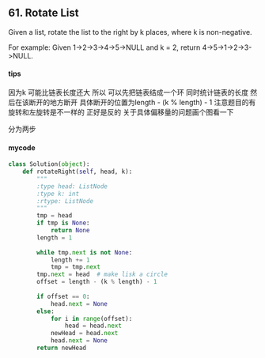 ## 61. Rotate List

Given a list, rotate the list to the right by k places, where k is non-negative.

For example:
Given 1->2->3->4->5->NULL and k = 2,
return 4->5->1->2->3->NULL.
#### tips
因为k 可能比链表长度还大 所以 可以先把链表结成一个环 同时统计链表的长度
然后在该断开的地方断开 具体断开的位置为length - (k % length) - 1 注意题目的有旋转和左旋转是不一样的 正好是反的 关于具体偏移量的问题画个图看一下
        
分为两步
#### mycode
```Python
class Solution(object):
    def rotateRight(self, head, k):
        """
        :type head: ListNode
        :type k: int
        :rtype: ListNode
        """
        tmp = head
        if tmp is None:
            return None
        length = 1
        
        while tmp.next is not None:
            length += 1
            tmp = tmp.next
        tmp.next = head  # make lisk a circle
        offset = length - (k % length) - 1
        
        if offset == 0:
            head.next = None
        else:
            for i in range(offset):
                head = head.next
            newHead = head.next
            head.next = None
        return newHead
```
